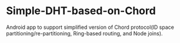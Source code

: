# Simple-DHT-based-on-Chord
Android app to support simplified version of Chord protocol(ID space partitioning/re-partitioning, Ring-based routing, and Node joins).
